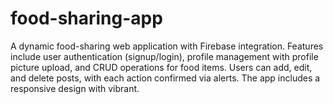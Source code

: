 # food-sharing-app
A dynamic food-sharing web application with Firebase integration. Features include user authentication (signup/login), profile management with profile picture upload, and CRUD operations for food items. Users can add, edit, and delete posts, with each action confirmed via alerts. The app includes a responsive design with vibrant.
